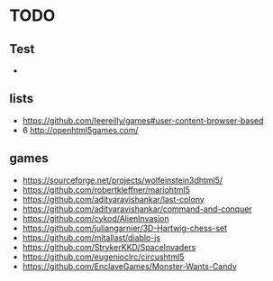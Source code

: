 # TODO

## Test

* 

## lists

* https://github.com/leereilly/games#user-content-browser-based
* 6 http://openhtml5games.com/

## games

* https://sourceforge.net/projects/wolfeinstein3dhtml5/
* https://github.com/robertkleffner/mariohtml5
* https://github.com/adityaravishankar/last-colony
* https://github.com/adityaravishankar/command-and-conquer
* https://github.com/cykod/AlienInvasion
* https://github.com/juliangarnier/3D-Hartwig-chess-set
* https://github.com/mitallast/diablo-js
* https://github.com/StrykerKKD/SpaceInvaders
* https://github.com/eugenioclrc/circushtml5
* https://github.com/EnclaveGames/Monster-Wants-Candy
